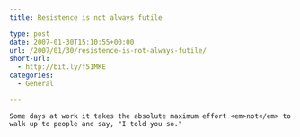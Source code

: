 ```yaml
---
title: Resistence is not always futile

type: post
date: 2007-01-30T15:10:55+00:00
url: /2007/01/30/resistence-is-not-always-futile/
short-url:
  - http://bit.ly/f51MKE
categories:
  - General

---
```

<div class='microid-mailto+http:sha1:426ec60d6c1670923c178ee567234877aadf8fc6'>
  
    Some days at work it takes the absolute maximum effort <em>not</em> to walk up to people and say, "I told you so."
  
